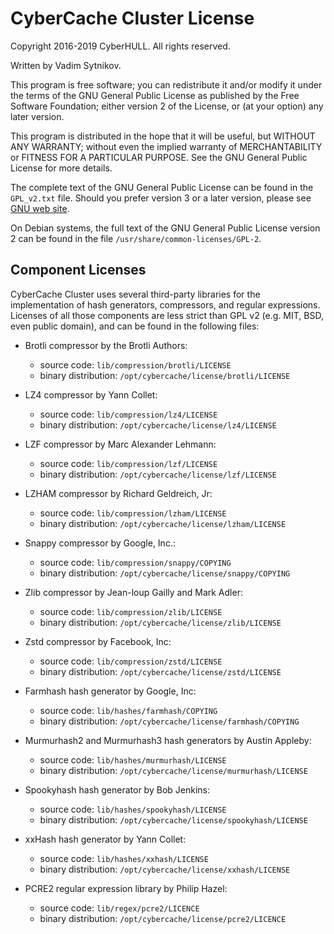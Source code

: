 
CyberCache Cluster License
==========================

Copyright 2016-2019 CyberHULL. All rights reserved.

Written by Vadim Sytnikov.

This program is free software; you can redistribute it and/or modify it under
the terms of the GNU General Public License as published by the Free Software
Foundation; either version 2 of the License, or (at your option) any later
version.

This program is distributed in the hope that it will be useful, but WITHOUT ANY
WARRANTY; without even the implied warranty of MERCHANTABILITY or FITNESS FOR A
PARTICULAR PURPOSE. See the GNU General Public License for more details.

The complete text of the GNU General Public License can be found in the
`GPL_v2.txt` file. Should you prefer version 3 or a later version, please see
[GNU web site](http://www.gnu.org/licenses/).

On Debian systems, the full text of the GNU General Public License version 2 can
be found in the file `/usr/share/common-licenses/GPL-2`.

Component Licenses
------------------

CyberCache Cluster uses several third-party libraries for the implementation of
hash generators, compressors, and regular expressions. Licenses of all those
components are less strict than GPL v2 (e.g. MIT, BSD, even public domain), and
can be found in the following files:

* Brotli compressor by the Brotli Authors:

  - source code: `lib/compression/brotli/LICENSE`
  - binary distribution: `/opt/cybercache/license/brotli/LICENSE`

* LZ4 compressor by Yann Collet:

  - source code: `lib/compression/lz4/LICENSE`
  - binary distribution: `/opt/cybercache/license/lz4/LICENSE`

* LZF compressor by Marc Alexander Lehmann:

  - source code: `lib/compression/lzf/LICENSE`
  - binary distribution: `/opt/cybercache/license/lzf/LICENSE`

* LZHAM compressor by Richard Geldreich, Jr:

  - source code: `lib/compression/lzham/LICENSE`
  - binary distribution: `/opt/cybercache/license/lzham/LICENSE`

* Snappy compressor by Google, Inc.:

  - source code: `lib/compression/snappy/COPYING`
  - binary distribution: `/opt/cybercache/license/snappy/COPYING`

* Zlib compressor by Jean-loup Gailly and Mark Adler:

  - source code: `lib/compression/zlib/LICENSE`
  - binary distribution: `/opt/cybercache/license/zlib/LICENSE`

* Zstd compressor by Facebook, Inc:

  - source code: `lib/compression/zstd/LICENSE`
  - binary distribution: `/opt/cybercache/license/zstd/LICENSE`

* Farmhash hash generator by Google, Inc:

  - source code: `lib/hashes/farmhash/COPYING`
  - binary distribution: `/opt/cybercache/license/farmhash/COPYING`

* Murmurhash2 and Murmurhash3 hash generators by Austin Appleby:

  - source code: `lib/hashes/murmurhash/LICENSE`
  - binary distribution: `/opt/cybercache/license/murmurhash/LICENSE`

* Spookyhash hash generator by Bob Jenkins:

  - source code: `lib/hashes/spookyhash/LICENSE`
  - binary distribution: `/opt/cybercache/license/spookyhash/LICENSE`

* xxHash hash generator by Yann Collet:

  - source code: `lib/hashes/xxhash/LICENSE`
  - binary distribution: `/opt/cybercache/license/xxhash/LICENSE`

* PCRE2 regular expression library by Philip Hazel:

  - source code: `lib/regex/pcre2/LICENCE`
  - binary distribution: `/opt/cybercache/license/pcre2/LICENCE`
